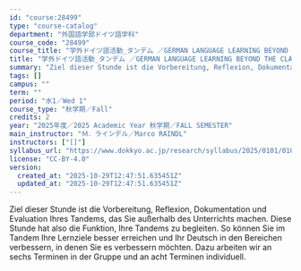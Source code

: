 ```yaml
---
id: "course:28499"
type: "course-catalog"
department: "外国語学部ドイツ語学科"
course_code: "28499"
course_title: "学外ドイツ語活動_タンデム ／GERMAN LANGUAGE LEARNING BEYOND THE CLASSROOM"
title: "学外ドイツ語活動_タンデム ／GERMAN LANGUAGE LEARNING BEYOND THE CLASSROOM"
summary: "Ziel dieser Stunde ist die Vorbereitung, Reflexion, Dokumentation und Evaluation Ihres Tandems, das Sie außerhalb des Un…"
tags: []
campus: ""
term: ""
period: "水1／Wed 1"
course_type: "秋学期／Fall"
credits: 2
year: "2025年度／2025 Academic Year 秋学期／FALL SEMESTER"
main_instructor: "Ｍ．ラインデル／Marco RAINDL"
instructors: ["[]"]
syllabus_url: "https://www.dokkyo.ac.jp/research/syllabus/2025/0101/0101_28499_ja_JP.html"
license: "CC-BY-4.0"
version:
  created_at: "2025-10-29T12:47:51.635451Z"
  updated_at: "2025-10-29T12:47:51.635451Z"
---
```

Ziel dieser Stunde ist die Vorbereitung, Reflexion, Dokumentation und Evaluation Ihres Tandems, das Sie außerhalb des Unterrichts machen. Diese Stunde hat also die Funktion, Ihre Tandems zu begleiten. So können Sie im Tandem Ihre Lernziele besser erreichen und Ihr Deutsch in den Bereichen verbessern, in denen Sie es verbessern möchten. Dazu arbeiten wir an sechs Terminen in der Gruppe und an acht Terminen individuell.
